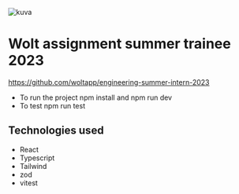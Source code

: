 ![kuva](https://github.com/tommi-miettinen/wolt/assets/63008431/0faf4b2f-7e8d-4e0c-8c3b-00a282d4105d)

# Wolt assignment summer trainee 2023
https://github.com/woltapp/engineering-summer-intern-2023
- To run the project npm install and npm run dev
- To test npm run test

## Technologies used
- React
- Typescript
- Tailwind
- zod
- vitest






